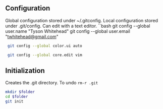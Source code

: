 ## Configuration

Global configuration stored under ~/.gitconfig. Local configuration stored under .git/config. Can edit with a text editor.
``bash
 git config --global user.name "Tyson Whitehead" 
 git config --global user.email "twhitehead@gmail.com" 

```bash
 git config --global color.ui auto 
```
```bash
 git config --global core.edit vim
```
## Initialization
Creates the .git directory. To undo `rm-r .git`
```bash
mkdir $folder
cd $folder
git init
```

